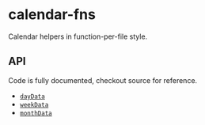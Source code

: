 # calendar-fns

Calendar helpers in function-per-file style.

## API

Code is fully documented, checkout source for reference.

* [`dayData`](./src/day_data.js)
* [`weekData`](./src/week_data.js)
* [`monthData`](./src/week_data.js)

